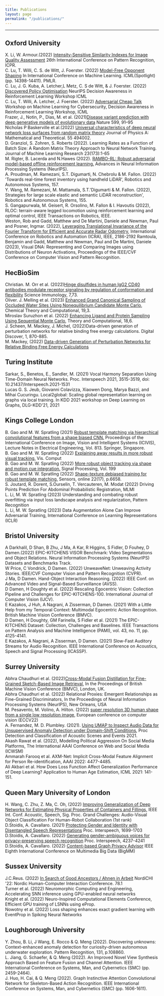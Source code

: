 ```yaml
---
title: Publications
layout: page
permalink: "/publications/"
---
```



------------

## Oxford University
X. Li, W. Armour.(2022) [Intensity-Sensitive Similarity Indexes for Image Quality Assessment](https://scholar.google.co.uk/citations?view_op=view_citation&hl=en&user=0cuZV8gAAAAJ&sortby=pubdate&citation_for_view=0cuZV8gAAAAJ:bnK-pcrLprsC) 26th International Conference on Pattern Recognition, ICPR.
<br>
C. Lu, T. Willi, C. S. de Witt, J. Foerster. (2022) [Model-Free Opponent Shaping](https://arxiv.org/abs/2205.01447) In International Conference on Machine Learning. ICML(Spotlight) (pp. 14398-14411). PMLR.  
C. Lu, J. G. Kuba, A. Letcher,L Metz, C. S de Witt, & J. Foerster. (2022) [Discovered Policy Optimisation](https://arxiv.org/abs/2210.05639) NeurIPS Decision Awareness in Reinforcement Learning Workshop ICML
<br>
C. Lu, T. Willi, A. Letcher, J. Foerster. (2022) [Adversarial Cheap Talk](https://arxiv.org/abs/2211.11030) Workshop on Machine Learning for Cybersecurity, Decision Awareness in Reinforcement Learning Workshop, ICML
<br>
Frazer, J., Notin, P., Dias, M. et al. (2021)[Disease variant prediction with deep generative models of evolutionary data](https://www.nature.com/articles/s41586-021-04043-8) Nature 599, 91–95 
<br>
Nicholas P Baskerville et al.(2022) [Universal characteristics of deep neural network loss surfaces from random matrix theory](https://iopscience.iop.org/article/10.1088/1751-8121/aca7f5/pdf) Journal of Physics A: Mathematical and Theoretical. 55 494002. 
<br>
D. Granziol, S. Zohren, S. Roberts (2022). Learning Rates as a Function of Batch Size: A Random Matrix Theory Approach to Neural Network Training. Journal of Machine Learning Research 23(173):1-65
<br>
M. Rigter, B. Lacerda and N.Hawes (2022). [RAMBO-RL: Robust adversarial model-based offline reinforcement learning.](https://arxiv.org/abs/2204.12581) Advances in Neural Information Processing Systems (NeurIPS).
<br>
A. Proudman, M. Ramezani, S.T. Digumarti, N. Chebrolu & M. Fallon. (2022) 'Towards real-time forest inventory using handheld LiDAR', Robotics and Autonomous Systems, 157.
<br>
Y. Wang, M. Ramezani, M. Mattamala, S.T.'Digumarti & M. Fallon. (2022), Strategies for large scale elastic and semantic LiDAR reconstruction', Robotics and Autonomous Systems, 155.
<br>
S. Gangapurwala, M. Geisert, R. Orsolino, M. Fallon & I. Havoutis (2022), RLOC: terrain-aware legged locomotion using reinforcement learning and optimal control, IEEE Transactions on Robotics, IEEE.  
Weston, Rob and Gadd, Matthew and De Martini, Daniele and Newman, Paul and Posner, Ingmar. (2022), [Leveraging Translational Invariance of the Fourier Transform for Efficient and Accurate Radar Odometry](https://arxiv.org/pdf/2203.00459.pdf), International Conference on Robotics and Automation (ICRA), IEEE, 2186-2192 
Ramtoula, Benjamin and Gadd, Matthew and Newman, Paul and De Martini, Daniele (2023), Visual DNA: Representing and Comparing Images using Distributions of Neuron Activations, Proceedings of the IEEE/CVF Conference on Computer Vision and Pattern Recognition.

## HecBioSim
Christian. M. Orr et al. (2022)[Hinge disulfides in human IgG2 CD40 antibodies modulate receptor signaling by regulation of conformation and flexibility](https://www.science.org/doi/10.1126/sciimmunol.abm3723) Science Immunology, 7,73.
<br>
Oliver. J. Melling et al. (2023) [Enhanced Grand Canonical Sampling of Occluded Water Sites Using Nonequilibrium Candidate Monte Carlo](https://pubs.acs.org/doi/10.1021/acs.jctc.2c00823), Chemical Theory and Computational, 19,3.
<br>
Miroslav Suruzhon et al. (2022) [Enhancing Ligand and Protein Sampling Using Sequential Monte Carlo](https://pubs.acs.org/doi/10.1021/acs.jctc.1c01198), Theory and Computational, 18,6. 
<br>
J. Scheen, M. Mackey, J. Michel, (2022)Data-driven generation of perturbation networks for relative binding free energy calculations. Digital Discover, 1, 870-885. 
<br>
M. Mackey, (2022) [Data-driven Generation of Perturbation Networks for Relative Binding Free Energy Calculations](https://www.cresset-group.com/about/news/data-driven-fep/)

## Turing Institute
Sarkar, S., Benetos, E., Sandler, M. (2021) Vocal Harmony Separation Using Time-Domain Neural Networks. Proc. Interspeech 2021, 3515-3519, doi: 10.21437/Interspeech.2021-1531 
<br>
Lucas G. S. Jeub, Giovanni Colavizza, Xiaowen Dong, Marya Bazzi, and Mihai Cucuringu. Local2global: Scaling global representation learning on graphs via local training. In KDD 2021 workshop on Deep Learning on Graphs, DLG-KDD'21, 2021
<br>

## Kings College London
B. Gao and M. W. Spratling (2021) [Robust template matching via hierarchical convolutional features from a shape biased CNN.](https://link.springer.com/chapter/10.1007/978-981-16-6963-7_31) Proceedings of the International Conference on Image, Vision and Intelligent Systems (ICIVIS), Lecture Notes in Electrical Engineering, Vol. 813. Springer, Singapore.
<br>
B. Gao and M. W. Spratling (2022) [Explaining away results in more robust visual tracking.](https://link.springer.com/article/10.1007/s00371-022-02466-6) Vis. Comput
<br>
B. Gao and M. W. Spratling (2022) [More robust object tracking via shape and motion cue integration.](https://www.sciencedirect.com/science/article/pii/S0165168422001682?via%3Dihub) Signal Processing, Vol. 199
<br>
B. Gao and M. W. Spratling (2022) [Shape-texture debiased training for robust template matching.](https://www.mdpi.com/1424-8220/22/17/6658) Sensors, online 22(17), p.6658.
<br>
S. Joutard, R. Dorent, S.Ourselin, T. Vercauteren, M. Modat (2022) Driving Points Prediction For Abdominal Probabilistic Registration, MLMI 
<br>
L. Li, M. W. Spratling (2023) Understanding and combating robust overfitting via input loss landscape analysis and regularization, Pattern Recognition 
<br>
L. Li, M. W. Spratling (2023) Data Augmentation Alone Can Improve Adversarial Training, International Conference on Learning Representations (ICLR)
<br>
## Bristol University 
A Darkhalil, D Shan, B Zhu, J Ma, A Kar, R Higgins, S Fidler, D Fouhey, D Damen.(2022) EPIC-KITCHENS VISOR Benchmark: VIdeo Segmentations and Object Relations. Neural Information Processing Systems (NeurIPS) Datasets and Benchmarks Track.
<br>
W Price, C Vondrick, D Damen. (2022) UnweaveNet: Unweaving Activity Stories. IEEE/CVF Computer Vision and Pattern Recognition (CVPR).  
J Ma, D Damen. Hand-Object Interaction Reasoning. (2022) IEEE Conf. on Advanced Video and Signal-Based Surveillance (AVSS). 
<br>
D Damen, H Doughty et al. (2022)  Rescaling Egocentric Vision: Collection Pipeline and Challenges for EPIC-KITCHENS-100. International Journal of Computer Vision (IJCV). 
<br>
E Kazakos, J Huh, A Nagrani, A Zisserman, D Damen. (2021) With a Little Help from my Temporal Context: Multimodal Egocentric Action Recognition. British Machine Vision Conference (BMVC). 
<br>
D Damen, H Doughty, GM Farinella, S Fidler et al. (2021) The EPIC-KITCHENS Dataset: Collection, Challenges and Baselines. IEEE Transactions on Pattern Analysis and Machine Intelligence (PAMI), vol. 43, no. 11, pp. 4125-4141. 
<br>
E Kazakos, A Nagrani, A Zisserman, D Damen. (2021) Slow-Fast Auditory Streams for Audio Recognition. IEEE International Conference on Acoustics, Speech and Signal Processing (ICASSP). 
<br>
## Surrey University 
Abhra Chaudhuri et al. (2022)[Cross-Modal Fusion Distillation for Fine-Grained Sketch-Based Image Retrieval](https://arxiv.org/abs/2210.10486), In the Proceedings of British Machine Vision Conference (BMVC), London, UK. 
<br>
Abhra Chaudhuri et al. (2022) Relational Proxies: Emergent Relationships as Fine-Grained Discriminators, In the Proceedings of Neural Information Processing Systems (NeurIPS), New Orleans, USA
<br>
M. Pesavento, M. Volino, A. Hilton. (2022) [super resolution 3D human shape from a single low resolution image](https://link.springer.com/chapter/10.1007/978-3-031-20086-1_26), European conference on computer vision (ECCV22) 
<br>
A. Fernandez, M. D. Plumbley. (2021). [Using UMAP to Inspect Audio Data for Unsupervised Anomaly Detection under Domain-Shift Conditions](https://arxiv.org/abs/2107.10880), Proc Detection and Classification of Acoustic Scenes and Events 2021.
<br>
Akash Rawat et al. (2022), Modelling Political Aggression On Social Media Platforms, The International AAAI Conference on Web and Social Media (ICWSM) 
<br>
Ammarah Farooq et al. AXM-Net: Implicit Cross-Modal Feature Alignment for Person Re-identification, AAAI 2022: 4477-4485.
<br>
Ali Akbari et al. How Does Loss Function Affect Generalization Performance of Deep Learning? Application to Human Age Estimation, ICML 2021: 141-151. 
<br>
## Queen Mary University of London
H. Wang, C. Zhu, Z. Ma, C. Oh, (2022) [Improving Generalization of Deep Networks for Estimating Physical Properties of Containers and Fillings,](https://arxiv.org/pdf/2203.01192.pdf) IEEE Int. Conf. Acoustic, Speech, Sig. Proc. Grand Challenges: Audio-Visual Object Classification For Human-Robot Collaboration (1st rank)
<br>
D.Stoidis, A. Cavallaro. (2021) [Protecting Gender and Identity with Disentangled Speech Representations](https://www.isca-speech.org/archive/interspeech_2021/stoidis21_interspeech.html) Proc. Interspeech, 1699-1703
<br>
D.Stoidis, A. Cavallaro. (2022) [Generating gender-ambiguous voices for privacy-preserving speech recognition](https://www.isca-speech.org/archive/interspeech_2022/stoidis22_interspeech.html) Proc. Interspeech, 4237-4241
<br>
D.Stoidis, A. Cavallaro.  (2022) [Content-based Graph Privacy Advisor](https://ieeexplore.ieee.org/document/9999084) IEEE Eighth International Conference on Multimedia Big Data (BigMM) 
<br>
## Sussex University 
J.C.Reus. (2022) [In Search of Good Ancestors / Ahnen in Arbeit](https://dl.acm.org/doi/10.1145/3546155.3547294) NordiCHI '22: Nordic Human-Computer Interaction Conference. 78.1
<br>
Turner et al. (2022) Neuromorphic Computing and Engineering, Accelerating SNN inference using GPU-enabled neural networks 
<br>
Knight et al. (2022) Neuro-Inspired Computational Elements Conference, Efficient GPU training of LSNNs using eProp. 
<br>
Nowotny et al. (2022) Loss shaping enhances exact gradient learning with EventProp in Spiking Neural Networks
<br>
## Loughborough University
Y. Zhou, B. Li, J Wang, E. Rocco & Q. Meng (2022). Discovering unknowns: Context-enhanced anomaly detection for curiosity-driven autonomous underwater exploration. Pattern Recognition, 131, p.108860. 
<br>
L. Jiang, G. Schaefer, & Q. Meng (2022). An Improved Novel View Synthesis Approach Based on Feature Fusion and Channel Attention. IEEE International Conference on Systems, Man, and Cybernetics (SMC) (pp. 2459-2464).
<br>
J. Huo, H. Cai, & Q. Meng (2022). Graph Instinctive Attention Convolutional Network for Skeleton-Based Action Recognition. IEEE International Conference on Systems, Man, and Cybernetics (SMC) (pp. 1606-1611).
<br>

